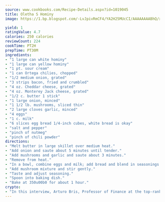 ```yaml
---
source: www.cookbooks.com/Recipe-Details.aspx?id=1019045
title: Oletha S Hominy
image: https://1.bp.blogspot.com/-LvJpivRmCF4/YA2H25MUcCI/AAAAAAAABhQ/xgndXuMf7Zopp5S4RExCblnSp5YGujfSQCLcBGAsYHQ/s320/8.png

yield: 1
ratingValue: 4.7
calories: 250 calories
reviewCount: 224
cookTime: PT2H
prepTime: PT30M
ingredients:
- "1 large can white hominy"
- "1 large can yellow hominy"
- "1 pt. sour cream"
- "1 can Ortega chilies, chopped"
- "1/2 medium onion, grated"
- "3 strips bacon, fried and crumbled"
- "4 oz. Cheddar cheese, grated"
- "4 oz. Monterey Jack cheese, grated"
- "1/2 c. butter 1 stick"
- "1 large onion, minced"
- "1 1/2 lb. mushrooms, sliced thin"
- "2 large cloves garlic, minced"
- "4 eggs"
- "1 c. milk"
- "6 slices egg bread 1/4-inch cubes, white bread is okay"
- "salt and pepper"
- "pinch of nutmeg"
- "pinch of chili powder"
directions:
- "Melt butter in large skillet over medium heat."
- "Add onion and saute about 5 minutes until tender."
- "Add mushrooms and garlic and saute about 3 minutes."
- "Remove from heat."
- "In a bowl, combine eggs and milk; add bread and blend in seasonings."
- "Add mushroom mixture and stir gently."
- "Taste and adjust seasoning."
- "Spoon into baking dish."
- "Bake at 350u00b0 for about 1 hour."
crypto:
- "In this interview, Arturo Bris, Professor of Finance at the top-ranked business school IMD in Switzerland, analyses the risks associated with bitcoin."
---
```

